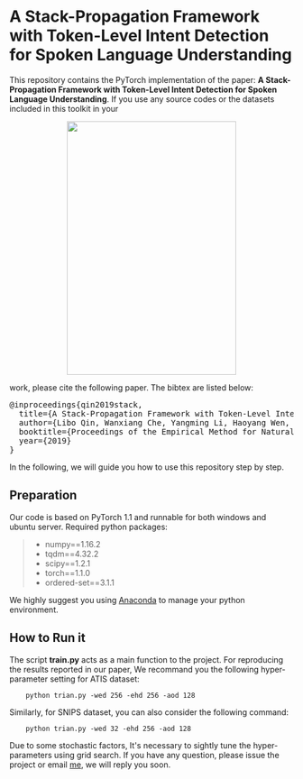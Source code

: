 # A Stack-Propagation Framework with Token-Level Intent Detection for Spoken Language Understanding

This repository contains the PyTorch implementation of the paper: **A Stack-Propagation Framework with 
Token-Level Intent Detection for Spoken Language Understanding**. If you use any source codes or the datasets included in this toolkit in your 

<div align=center><img src="https://github.com/LeePleased/StackPropagation-SLU/blob/master/image/0.png" width="300" height="450" /></div>

work, please cite the following paper. The bibtex are listed below:

<pre>
@inproceedings{qin2019stack,
  title={A Stack-Propagation Framework with Token-Level Intent Detection for Spoken Language Understanding},
  author={Libo Qin, Wanxiang Che, Yangming Li, Haoyang Wen, Ting Liu},
  booktitle={Proceedings of the Empirical Method for Natural Language Understanding (EMNLP)},
  year={2019}
}
</pre>

In the following, we will guide you how to use this repository step by step.

## Preparation

Our code is based on PyTorch 1.1 and runnable for both windows and ubuntu server. Required python packages:
    
> + numpy==1.16.2
> + tqdm==4.32.2
> + scipy==1.2.1
> + torch==1.1.0
> + ordered-set==3.1.1

We highly suggest you using [Anaconda](https://www.anaconda.com) to manage your python environment.

## How to Run it

The script **train.py** acts as a main function to the project. For reproducing the results reported in our
paper, We recommand you the following hyper-parameter setting for ATIS dataset:

        python trian.py -wed 256 -ehd 256 -aod 128 

Similarly, for SNIPS dataset, you can also consider the following command: 

        python trian.py -wed 32 -ehd 256 -aod 128

Due to some stochastic factors, It's necessary to sightly tune the hyper-parameters using grid search. If you have any question, please issue the project or email [me](yangmingli@ir.hit.edu.cn), we will reply you soon.
